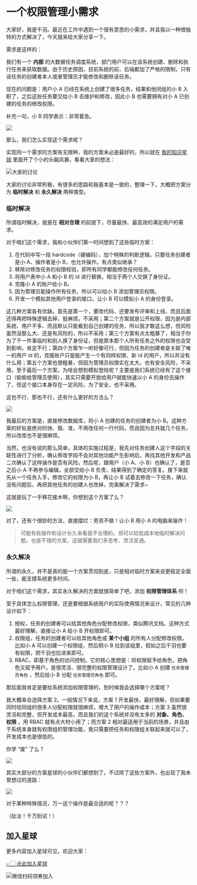# 一个权限管理小需求

大家好，我是千羽。最近在工作中遇到一个很有意思的小需求，并且我以一种很独特的方式解决了，今天就来给大家分享一下。

需求是这样的：

我们有一个 **内部** 的大数据任务调度系统，部门用户可以在该系统创建、删除和执行任务来获取数据。由于历史原因，目前系统的前、后端都加了严格的限制，只有该任务的创建者本人或者管理员才能修改和删除该任务。

现在的问题是：用户小 A 已经在系统上创建了很多任务，结果和他同组的小 B 入职了，之后这些任务要交给小 B 去维护和修改，因此小 B 也需要拥有对小 A 已创建的任务的修改权限。

补充一句，小 B 同学表示：非常着急。

![](https://qiniuyun.code-nav.cn/image-20220226120914075.png)

那么，我们怎么实现这个需求呢？ 

实现同一个需求的方案有无限种，我的方案未必是最好的，所以就在 [我的知识星球](https://mp.weixin.qq.com/s/80049ftP1j-JqSnkJmLhXQ) 里面开了个小的头脑风暴，看看大家的想法：

![大家的讨论](https://qiniuyun.code-nav.cn/image-20220226121906792.png)

大家的讨论非常积极，有很多的思路和我基本是一致的，整理一下，大概把方案分为 **临时解决** 和 **永久解决** 两种类型。

### 临时解决

所谓临时解决，就是在 **相对合理** 的前提下，尽量最快、最高效的满足用户的需求。

对于咱们这个需求，我和小伙伴们第一时间想到了这些临时方案：

1. 在代码中写一段 hardcode（硬编码），加个特殊的判断逻辑，只要任务创建者是小 A、操作者是小 B，也允许操作。有点类似继承？
2. 移除对修改任务的权限校验，即所有同学都能修改任何任务。
3. 将用户表中小 A 和小 B 的 id 进行替换，相当于两个人交换了身份证。
4. 克隆小 A 的账户给小 B。
5. 因为管理员能操作所有任务，所以可以给小 B 添加管理员权限。
6. 开发一个模拟其他用户登录的接口，让小 B 可以模拟小 A 的身份登录。

这几种方案各有优缺。首先是第一个，要改代码、还要发布评审和上线、而且后面还得再把特殊逻辑去掉，挺麻烦，不采用；第二个方案就是公开权限，因为是内部系统、用户不多、而且默认只能看到自己创建的任务，所以我才敢这么想，但风险虽然没那么大、还是有风险的，所以不采用；第三个方案有点太粗暴了，相当于你为了干一件事临时和别人换了身份证，但是原本那个人所有任务之外的权限也会受到影响，肯定不行；第四个方案乍一听好像可行，但因为任务的创建者是关联了唯一的用户 id 的，克隆账户只是能产生一个有同样权限、新 id 的用户，所以并没有什么用；第五个方案也很粗暴，但因为管理员权限实在太大，也有安全风险，不采用。至于最后一个方案，为啥会想到模拟登陆呢？主要是我们系统已经有了这个接口（偷偷给管理员使用），其实只需要开放给用户就能快速以小 A 的身份去操作了，但这个接口本身存在一定风险，为了安全，也不采用。

这也不行、那也不行，还有什么更好的方法么？

![](https://qiniuyun.code-nav.cn/image-20220226131648067.png)

我最后的方案是，直接修改数据库，将小 A 创建的任务的创建者为小 B。这种方案的好处是绝对的快、狠、准，不用改任何一行代码，而且因为总共就几个任务，所以改库也不是很麻烦。

当然，也没有说的那么简单，具体的实施过程是，我先对任务创建人这个字段的关联性进行了分析，确认修改字段不会对其他功能产生影响后，再找其他开发和产品二次确认了这样操作是否有风险。然后呢，跟用户（小 A、小 B）也确认了，是否之后小 A 不再参与编辑，全部交给小 B 负责，结果得到了确定的答复。接下来就先从一个任务入手，修改它的权限为小 B，再让小 B 试着去修改一下任务，确认没有问题后，再把其他任务的创建人也改掉，完美解决了需求~

这就是玩了一手移花接木啊，你想到这个方案了么？

![](https://qiniuyun.code-nav.cn/image-20220226131713109.png)

对了，还有个很妙的方法，直接摆烂：劳资不做！让小 B 用小 A 的电脑来操作！

> 可能有些操作和设计长久来看是不合理的，但可以较低成本地临时解决问题，也是不错的方案，这就需要我们多思考、灵活变通。



### 永久解决

所谓的永久，并不是真的能一个方案贯彻到底，只是相对临时方案来说更稳定全面一些，能支撑系统更多时间。

对于咱们这个需求，其实永久解决的方案就很简单了吧，添加 **权限管理体系** 呗！

至于具体怎么权限管理，还是要根据系统用户的实际使用情况来设计，常见的几种设计如下：

1. 授权，任务的创建者可以给其他角色分配修改权限，类似腾讯文档。这种方式最好理解，直接让小 A 给小 B 开权限即可。
2. 权限组，任务的创建者可以给其他角色或 **某个小组** 的所有人分配修改权限。比如小 A 可以创建一个权限组，然后把小 B 拉到该组里，假如之后千羽也要有权限，把千羽也拉进来即可。
3. RBAC，即基于角色的访问控制。它的核心思想是：将权限赋予给角色，把角色又赋予用户。是很灵活、很完整的权限管理设计了。比如小 A 创建 `任务管理员角色` ，然后给小 B 分配  `任务管理员角色` 即可。

那后面我肯定是要给系统添加权限管理的，到时候我会选择哪个方案呢？

我大概率会选择方案 2。一般情况下来说，方案 1 开发最快，最好理解，但如果要同时给同组的很多人分配权限就很麻烦，增大了用户的操作成本；方案 3 虽然很灵活和完整，但开发成本最高，而且我们的这个系统并没有太多的 **对象、角色、权限** ，用 RBAC 就有点大材小用了；而方案 2 相对最适用于当前的场景，并且由于系统本身就有权限组的管理功能，我只需要把任务和权限组关联起来就可以了，开发成本也是很低的。

你学 “废” 了么？

![](https://qiniuyun.code-nav.cn/image-20220226131802640.png)

其实大部分的方案星球的小伙伴们都想到了。不过除了这些方案外，也出现了我未曾想过的道路：

![](https://qiniuyun.code-nav.cn/image-20220226121951476.png)

对于某种特殊情况，万一这个操作是最合适的呢？？？

（扯淡！千万别试！）



## 加入星球

更多内容加入星球可见，欢迎大家：

[👉🏻 点此加入星球](https://yuyuanweb.feishu.cn/wiki/SDtMwjR1DituVpkz5MLc3fZLnzb)

![微信扫码领券加入](https://www.codefather.cn/img/%E7%9F%A5%E8%AF%86%E6%98%9F%E7%90%83%E6%89%AB%E7%A0%81.jpeg)
